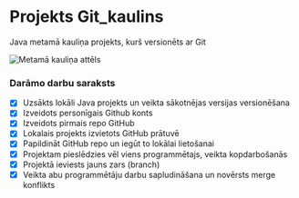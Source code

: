 # Projekts Git_kaulins
Java metamā kauliņa projekts, kurš versionēts ar Git

![Metamā kauliņa attēls](https://upload.wikimedia.org/wikipedia/commons/6/6a/Dice.jpg)

### **Darāmo darbu saraksts**
- [x] Uzsākts lokāli Java projekts un veikta sākotnējas versijas versionēšana
- [x] Izveidots personīgais Github konts
- [x] Izveidots pirmais repo GitHub
- [x] Lokalais projekts izvietots GitHub prātuvē
- [x] Papildināt GitHub repo un iegūt to lokālai lietošanai
- [x] Projektam pieslēdzies vēl viens programmētajs, veikta kopdarbošanās
- [x] Projektā ieviests jauns zars (branch)
- [x] Veikta abu programmētāju darbu sapludināšana un novērsts merge konflikts
